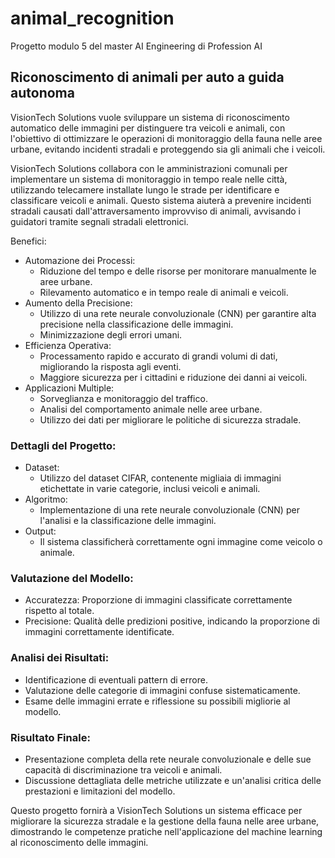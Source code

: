 # animal_recognition
Progetto modulo 5 del master AI Engineering di Profession AI

## Riconoscimento di animali per auto a guida autonoma
VisionTech Solutions vuole sviluppare un sistema di riconoscimento automatico delle immagini per distinguere tra veicoli e animali, con l'obiettivo di ottimizzare le operazioni di monitoraggio della fauna nelle aree urbane, evitando incidenti stradali e proteggendo sia gli animali che i veicoli.

VisionTech Solutions collabora con le amministrazioni comunali per implementare un sistema di monitoraggio in tempo reale nelle città, utilizzando telecamere installate lungo le strade per identificare e classificare veicoli e animali. Questo sistema aiuterà a prevenire incidenti stradali causati dall'attraversamento improvviso di animali, avvisando i guidatori tramite segnali stradali elettronici.

Benefici:
- Automazione dei Processi:
  - Riduzione del tempo e delle risorse per monitorare manualmente le aree urbane.
  - Rilevamento automatico e in tempo reale di animali e veicoli.
- Aumento della Precisione:
  - Utilizzo di una rete neurale convoluzionale (CNN) per garantire alta precisione nella classificazione delle immagini.
  - Minimizzazione degli errori umani.
- Efficienza Operativa:
  - Processamento rapido e accurato di grandi volumi di dati, migliorando la risposta agli eventi.
  - Maggiore sicurezza per i cittadini e riduzione dei danni ai veicoli.
- Applicazioni Multiple:
  - Sorveglianza e monitoraggio del traffico.
  - Analisi del comportamento animale nelle aree urbane.
  - Utilizzo dei dati per migliorare le politiche di sicurezza stradale.

### Dettagli del Progetto:
- Dataset:
  - Utilizzo del dataset CIFAR, contenente migliaia di immagini etichettate in varie categorie, inclusi veicoli e animali.
- Algoritmo:
  - Implementazione di una rete neurale convoluzionale (CNN) per l'analisi e la classificazione delle immagini.
- Output:
  - Il sistema classificherà correttamente ogni immagine come veicolo o animale.

### Valutazione del Modello:
- Accuratezza: Proporzione di immagini classificate correttamente rispetto al totale.
- Precisione: Qualità delle predizioni positive, indicando la proporzione di immagini correttamente identificate.

### Analisi dei Risultati:
- Identificazione di eventuali pattern di errore.
- Valutazione delle categorie di immagini confuse sistematicamente.
- Esame delle immagini errate e riflessione su possibili migliorie al modello.

### Risultato Finale:
- Presentazione completa della rete neurale convoluzionale e delle sue capacità di discriminazione tra veicoli e animali.
- Discussione dettagliata delle metriche utilizzate e un'analisi critica delle prestazioni e limitazioni del modello.

Questo progetto fornirà a VisionTech Solutions un sistema efficace per migliorare la sicurezza stradale e la gestione della fauna nelle aree urbane, dimostrando le competenze pratiche nell'applicazione del machine learning al riconoscimento delle immagini.

